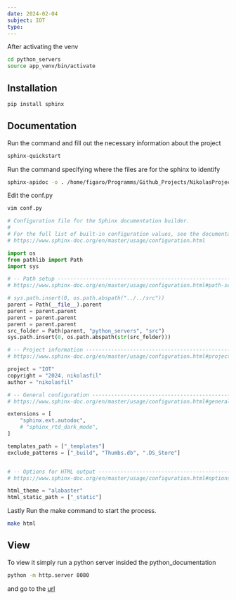 ```yaml
---
date: 2024-02-04
subject: IOT
type: 
---
```


After activating the venv 

```bash
cd python_servers
source app_venv/bin/activate
```

## Installation 

```bash
pip install sphinx
```


## Documentation

Run the command and fill out the necessary information about the project 

```bash
sphinx-quickstart
```

Run the command specifying where the files are for the sphinx to identify

```bash
sphinx-apidoc -o . /home/figaro/Programms/Github_Projects/NikolasProjects/IOT-Project-2023/python_servers/src/
```

Edit the conf.py

```bash
vim conf.py
```

```python
# Configuration file for the Sphinx documentation builder.
#
# For the full list of built-in configuration values, see the documentation:
# https://www.sphinx-doc.org/en/master/usage/configuration.html

import os
from pathlib import Path
import sys

# -- Path setup --------------------------------------------------------------
# https://www.sphinx-doc.org/en/master/usage/configuration.html#path-setup

# sys.path.insert(0, os.path.abspath("../../src"))
parent = Path(__file__).parent
parent = parent.parent
parent = parent.parent
parent = parent.parent
src_folder = Path(parent, "python_servers", "src")
sys.path.insert(0, os.path.abspath(str(src_folder)))

# -- Project information -----------------------------------------------------
# https://www.sphinx-doc.org/en/master/usage/configuration.html#project-information

project = "IOT"
copyright = "2024, nikolasfil"
author = "nikolasfil"

# -- General configuration ---------------------------------------------------
# https://www.sphinx-doc.org/en/master/usage/configuration.html#general-configuration

extensions = [
    "sphinx.ext.autodoc",
    # "sphinx_rtd_dark_mode",
]

templates_path = ["_templates"]
exclude_patterns = ["_build", "Thumbs.db", ".DS_Store"]


# -- Options for HTML output -------------------------------------------------
# https://www.sphinx-doc.org/en/master/usage/configuration.html#options-for-html-output

html_theme = "alabaster"
html_static_path = ["_static"]

```

Lastly Run the make command to start the process.

```bash
make html
```


## View 


To view it simply run a python server insided the python_documentation

```bash
python -m http.server 8080
```

and go to the [url](http://localhost:8080)